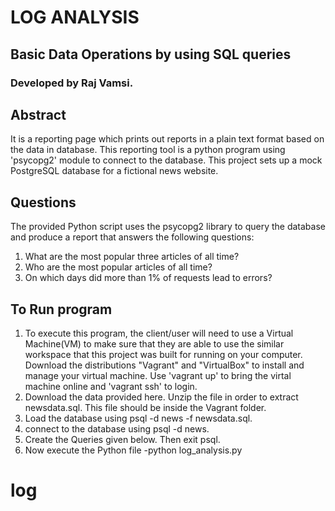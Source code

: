 # LOG ANALYSIS

## Basic Data Operations by using SQL queries

### Developed by Raj Vamsi. 

## Abstract
It is a reporting page which prints out reports in a plain text format based on the data in database. This reporting tool is a python program using 'psycopg2' module to connect to the database. This project sets up a mock PostgreSQL database for a fictional news website.

## Questions
The provided Python script uses the psycopg2 library to query the database and produce a report that answers the following questions:

1. What are the most popular three articles of all time?
2. Who are the most popular articles of all time?
3. On which days did more than 1% of requests lead to errors?

## To Run program

1. To execute this program, the client/user will need to use a Virtual Machine(VM) to make sure that they are able to use the similar workspace that this project was built for running on your computer. Download the distributions "Vagrant" and "VirtualBox" to install and manage your virtual machine. Use 'vagrant up' to bring the virtal machine online and 'vagrant ssh' to login.
2. Download the data provided here. Unzip the file in order to extract newsdata.sql. This file
 should be inside the Vagrant folder.
3. Load the database using psql -d news -f newsdata.sql.
4. connect to the database using psql -d news.
5. Create the Queries given below. Then exit psql.
6. Now execute the Python file -python log_analysis.py


# log
